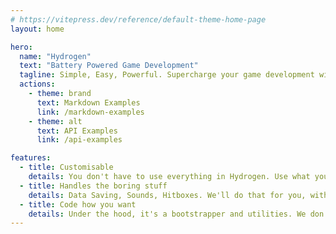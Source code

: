 ```yaml
---
# https://vitepress.dev/reference/default-theme-home-page
layout: home

hero:
  name: "Hydrogen"
  text: "Battery Powered Game Development"
  tagline: Simple, Easy, Powerful. Supercharge your game development with hydrogen power.
  actions:
    - theme: brand
      text: Markdown Examples
      link: /markdown-examples
    - theme: alt
      text: API Examples
      link: /api-examples

features:
  - title: Customisable
    details: You don't have to use everything in Hydrogen. Use what you want.
  - title: Handles the boring stuff
    details: Data Saving, Sounds, Hitboxes. We'll do that for you, with some extras features.
  - title: Code how you want
    details: Under the hood, it's a bootstrapper and utilities. We don't force you into networking techniques or any weird habits.
---
```



